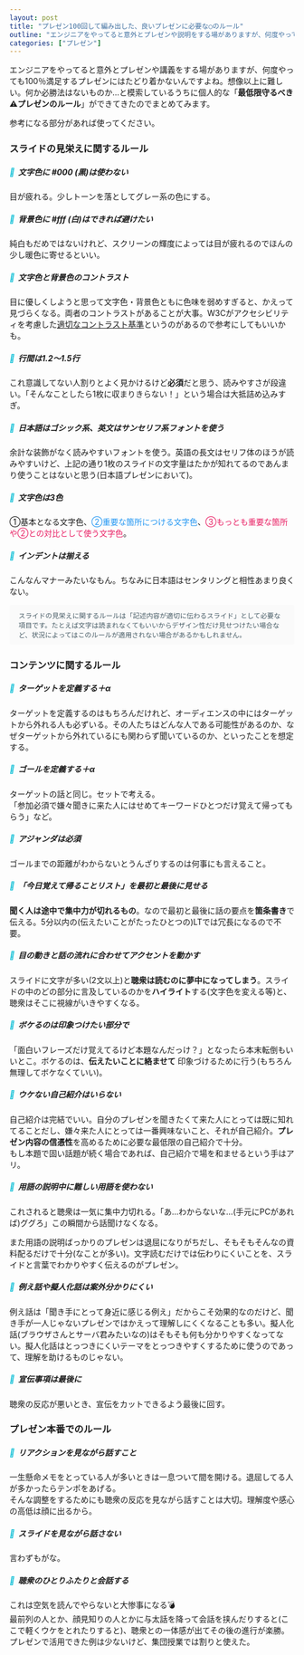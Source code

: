 ```yaml
---
layout: post
title: "プレゼン100回して編み出した、良いプレゼンに必要な○のルール"
outline: "エンジニアをやってると意外とプレゼンや説明をする場がありますが、何度やっても100％満足するプレゼンにはたどり着かないんですよね。想像以上に難しい。何か必勝法はないものか…と模索しているうちに個人的な「最低限守るべき⚠プレゼンのルール」ができてきたのでまとめてみます。"
categories: ["プレゼン"]
---
```

<style>
h5::before {
  content: "\f00c";
  color: #00BCD4;
  padding: 0 6px 0 0;
}
</style>

エンジニアをやってると意外とプレゼンや講義をする場がありますが、何度やっても100％満足するプレゼンにはたどり着かないんですよね。想像以上に難しい。何か必勝法はないものか…と模索しているうちに個人的な「**最低限守るべき⚠プレゼンのルール**」ができてきたのでまとめてみます。

参考になる部分があれば使ってください。




### スライドの見栄えに関するルール

#####  文字色に #000 (黒)は使わない
目が疲れる。少しトーンを落としてグレー系の色にする。

#####  背景色に #fff (白)はできれば避けたい
純白もだめではないけれど、スクリーンの輝度によっては目が疲れるのでほんの少し暖色に寄せるといい。

##### 文字色と背景色のコントラスト
目に優しくしようと思って文字色・背景色ともに色味を弱めすぎると、かえって見づらくなる。両者のコントラストがあることが大事。W3Cがアクセシビリティを考慮した[適切なコントラスト基準](http://teasobi.com/PHP/color.php)というのがあるので参考にしてもいいかも。

#####  行間は1.2〜1.5行
これ意識してない人割りとよく見かけるけど**必須**だと思う、読みやすさが段違い。「そんなことしたら1枚に収まりきらない！」という場合は大抵詰め込みすぎ。

##### 日本語はゴシック系、英文はサンセリフ系フォントを使う
余計な装飾がなく読みやすいフォントを使う。英語の長文はセリフ体のほうが読みやすいけど、上記の通り1枚のスライドの文字量はたかが知れてるのであんまり使うことはないと思う(日本語プレゼンにおいて)。

#####  文字色は3色
①基本となる文字色、<span style="color:#2196F3">②重要な箇所につける文字色</span>、<span style="color:#E91E63">③もっとも重要な箇所や②との対比として使う文字色</span>。

##### インデントは揃える
こんなんマナーみたいなもん。ちなみに日本語はセンタリングと相性あまり良くない。

<p style="background-color:#FAFAFA;color:#455A64;padding:10px 16px;font-size:85%;border-radius:4px;">
スライドの見栄えに関するルールは「記述内容が適切に伝わるスライド」として必要な項目です。たとえば文字は読まれなくてもいいからデザイン性だけ見せつけたい場合など、状況によってはこのルールが適用されない場合があるかもしれません。
</p>


### コンテンツに関するルール

##### ターゲットを定義する＋α
ターゲットを定義するのはもちろんだけれど、オーディエンスの中にはターゲットから外れる人も必ずいる。その人たちはどんな人である可能性があるのか、なぜターゲットから外れているにも関わらず聞いているのか、といったことを想定する。

##### ゴールを定義する＋α
ターゲットの話と同じ。セットで考える。  
「参加必須で嫌々聞きに来た人にはせめてキーワードひとつだけ覚えて帰ってもらう」など。

#####  アジャンダは必須
ゴールまでの距離がわからないとうんざりするのは何事にも言えること。

#####  「今日覚えて帰ることリスト」を最初と最後に見せる
**聞く人は途中で集中力が切れるもの**。なので最初と最後に話の要点を**箇条書き**で伝える。5分以内の(伝えたいことがたったひとつの)LTでは冗長になるので不要。

#####  目の動きと話の流れに合わせてアクセントを動かす
スライドに文字が多い(2文以上)と**聴衆は読むのに夢中になってしまう**。スライドの中のどの部分に言及しているのかを**ハイライト**する(文字色を変える等)と、聴衆はそこに視線がいきやすくなる。

#####  ボケるのは印象つけたい部分で
「面白いフレーズだけ覚えてるけど本題なんだっけ？」となったら本末転倒もいいとこ。ボケるのは、**伝えたいことに絡ませて** 印象づけるために行う(もちろん無理してボケなくていい)。

##### ウケない自己紹介はいらない
自己紹介は完結でいい。自分のプレゼンを聞きたくて来た人にとっては既に知れてることだし、嫌々来た人にとっては一番興味ないこと、それが自己紹介。**プレゼン内容の信憑性**を高めるために必要な最低限の自己紹介で十分。  
もし本題で固い話題が続く場合であれば、自己紹介で場を和ませるという手はアリ。

##### 用語の説明中に難しい用語を使わない
これされると聴衆は一気に集中力切れる。「あ…わからないな…(手元にPCがあれば)ググろ」この瞬間から話聞けなくなる。

また用語の説明ばっかりのプレゼンは退屈になりがちだし、そもそもそんなの資料配るだけで十分(なことが多い)。文字読むだけでは伝わりにくいことを、スライドと言葉でわかりやすく伝えるのがプレゼン。

##### 例え話や擬人化話は案外分かりにくい
例え話は「聞き手にとって身近に感じる例え」だからこそ効果的なのだけど、聞き手が一人じゃないプレゼンではかえって理解しにくくなることも多い。擬人化話(ブラウザさんとサーバ君みたいなの)はそもそも何も分かりやすくなってない。擬人化話はとっつきにくいテーマをとっつきやすくするために使うのであって、理解を助けるものじゃない。

#####  宣伝事項は最後に
聴衆の反応が悪いとき、宣伝をカットできるよう最後に回す。



### プレゼン本番でのルール

#####  リアクションを見ながら話すこと
一生懸命メモをとっている人が多いときは一息ついて間を開ける。退屈してる人が多かったらテンポをあげる。  
そんな調整をするためにも聴衆の反応を見ながら話すことは大切。理解度や感心の高低は顔に出るから。

##### スライドを見ながら話さない
言わずもがな。

##### 聴衆のひとりふたりと会話する
これは空気を読んでやらないと大惨事になる💣  
最前列の人とか、顔見知りの人とかに与太話を降って会話を挟んだりすると(ここで軽くウケをとれたりすると)、聴衆との一体感が出てその後の進行が楽勝。プレゼンで活用できた例は少ないけど、集団授業では割りと使えた。
